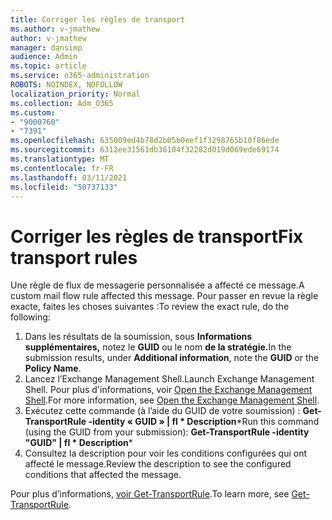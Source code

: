 ```yaml
---
title: Corriger les règles de transport
ms.author: v-jmathew
author: v-jmathew
manager: dansimp
audience: Admin
ms.topic: article
ms.service: o365-administration
ROBOTS: NOINDEX, NOFOLLOW
localization_priority: Normal
ms.collection: Adm_O365
ms.custom:
- "9000760"
- "7391"
ms.openlocfilehash: 635009ed4b78d2b05b0eef1f3298765b10f86ede
ms.sourcegitcommit: 6312ee31561db36104f32282d019d069ede69174
ms.translationtype: MT
ms.contentlocale: fr-FR
ms.lasthandoff: 03/11/2021
ms.locfileid: "50737133"
---
```

# <a name="fix-transport-rules"></a><span data-ttu-id="046a0-102">Corriger les règles de transport</span><span class="sxs-lookup"><span data-stu-id="046a0-102">Fix transport rules</span></span>

<span data-ttu-id="046a0-103">Une règle de flux de messagerie personnalisée a affecté ce message.</span><span class="sxs-lookup"><span data-stu-id="046a0-103">A custom mail flow rule affected this message.</span></span> <span data-ttu-id="046a0-104">Pour passer en revue la règle exacte, faites les choses suivantes :</span><span class="sxs-lookup"><span data-stu-id="046a0-104">To review the exact rule, do the following:</span></span>

1. <span data-ttu-id="046a0-105">Dans les résultats de la soumission, sous **Informations supplémentaires,** notez le **GUID** ou le nom **de la stratégie.**</span><span class="sxs-lookup"><span data-stu-id="046a0-105">In the submission results, under **Additional information**, note the **GUID** or the **Policy Name**.</span></span>
2. <span data-ttu-id="046a0-106">Lancez l’Exchange Management Shell.</span><span class="sxs-lookup"><span data-stu-id="046a0-106">Launch Exchange Management Shell.</span></span> <span data-ttu-id="046a0-107">Pour plus d'informations, voir [Open the Exchange Management Shell](https://go.microsoft.com/fwlink/?linkid=2101432).</span><span class="sxs-lookup"><span data-stu-id="046a0-107">For more information, see [Open the Exchange Management Shell](https://go.microsoft.com/fwlink/?linkid=2101432).</span></span>
3. <span data-ttu-id="046a0-108">Exécutez cette commande (à l’aide du GUID de votre soumission) :  **Get-TransportRule -identity « GUID » | fl \* Description**\*</span><span class="sxs-lookup"><span data-stu-id="046a0-108">Run this command (using the GUID from your submission):  **Get-TransportRule -identity "GUID" | fl \* Description**\*</span></span>
4. <span data-ttu-id="046a0-109">Consultez la description pour voir les conditions configurées qui ont affecté le message.</span><span class="sxs-lookup"><span data-stu-id="046a0-109">Review the description to see the configured conditions that affected the message.</span></span>

<span data-ttu-id="046a0-110">Pour plus d’informations, [voir Get-TransportRule](https://go.microsoft.com/fwlink/?linkid=2101523).</span><span class="sxs-lookup"><span data-stu-id="046a0-110">To learn more, see [Get-TransportRule](https://go.microsoft.com/fwlink/?linkid=2101523).</span></span>
